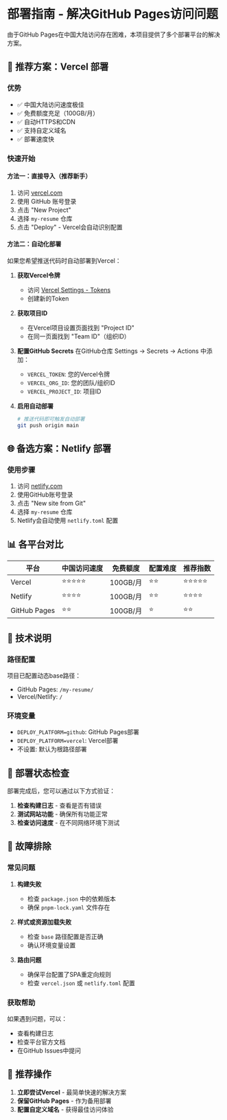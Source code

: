 # 部署指南 - 解决GitHub Pages访问问题

由于GitHub Pages在中国大陆访问存在困难，本项目提供了多个部署平台的解决方案。

## 🚀 推荐方案：Vercel 部署

### 优势
- ✅ 中国大陆访问速度极佳
- ✅ 免费额度充足（100GB/月）
- ✅ 自动HTTPS和CDN
- ✅ 支持自定义域名
- ✅ 部署速度快

### 快速开始

#### 方法一：直接导入（推荐新手）

1. 访问 [vercel.com](https://vercel.com)
2. 使用 GitHub 账号登录
3. 点击 "New Project"
4. 选择 `my-resume` 仓库
5. 点击 "Deploy" - Vercel会自动识别配置

#### 方法二：自动化部署

如果您希望推送代码时自动部署到Vercel：

1. **获取Vercel令牌**
   - 访问 [Vercel Settings - Tokens](https://vercel.com/account/tokens)
   - 创建新的Token

2. **获取项目ID**
   - 在Vercel项目设置页面找到 "Project ID"
   - 在同一页面找到 "Team ID"（组织ID）

3. **配置GitHub Secrets**
   在GitHub仓库 Settings → Secrets → Actions 中添加：
   - `VERCEL_TOKEN`: 您的Vercel令牌
   - `VERCEL_ORG_ID`: 您的团队/组织ID
   - `VERCEL_PROJECT_ID`: 项目ID

4. **启用自动部署**
   ```bash
   # 推送代码即可触发自动部署
   git push origin main
   ```

## 🌐 备选方案：Netlify 部署

### 使用步骤
1. 访问 [netlify.com](https://netlify.com)
2. 使用GitHub账号登录
3. 点击 "New site from Git"
4. 选择 `my-resume` 仓库
5. Netlify会自动使用 `netlify.toml` 配置

## 📊 各平台对比

| 平台 | 中国访问速度 | 免费额度 | 配置难度 | 推荐指数 |
|------|-------------|----------|----------|----------|
| Vercel | ⭐⭐⭐⭐⭐ | 100GB/月 | ⭐⭐ | ⭐⭐⭐⭐⭐ |
| Netlify | ⭐⭐⭐⭐ | 100GB/月 | ⭐⭐ | ⭐⭐⭐⭐ |
| GitHub Pages | ⭐⭐ | 100GB/月 | ⭐ | ⭐⭐ |

## 🔧 技术说明

### 路径配置
项目已配置动态base路径：
- GitHub Pages: `/my-resume/`
- Vercel/Netlify: `/`

### 环境变量
- `DEPLOY_PLATFORM=github`: GitHub Pages部署
- `DEPLOY_PLATFORM=vercel`: Vercel部署
- 不设置: 默认为根路径部署

## 🚦 部署状态检查

部署完成后，您可以通过以下方式验证：

1. **检查构建日志** - 查看是否有错误
2. **测试网站功能** - 确保所有功能正常
3. **检查访问速度** - 在不同网络环境下测试

## 📝 故障排除

### 常见问题

1. **构建失败**
   - 检查 `package.json` 中的依赖版本
   - 确保 `pnpm-lock.yaml` 文件存在

2. **样式或资源加载失败**
   - 检查 `base` 路径配置是否正确
   - 确认环境变量设置

3. **路由问题**
   - 确保平台配置了SPA重定向规则
   - 检查 `vercel.json` 或 `netlify.toml` 配置

### 获取帮助

如果遇到问题，可以：
- 查看构建日志
- 检查平台官方文档
- 在GitHub Issues中提问

## 🎉 推荐操作

1. **立即尝试Vercel** - 最简单快速的解决方案
2. **保留GitHub Pages** - 作为备用部署
3. **配置自定义域名** - 获得最佳访问体验 